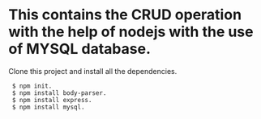 # This contains the CRUD operation with the help of nodejs with the use of MYSQL database.

Clone this project and install all the dependencies.

```
 $ npm init.
 $ npm install body-parser.
 $ npm install express.
 $ npm install mysql.
```
